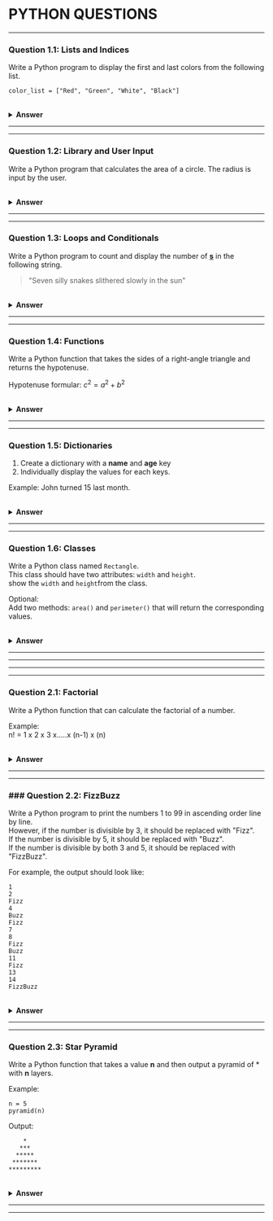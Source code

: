 
# PYTHON QUESTIONS

---
### Question 1.1: Lists and Indices

Write a Python program to display the first and last colors from the following list.

```
color_list = ["Red", "Green", "White", "Black"]
```

<br>

<details>
  <summary><b>Answer</b></summary>

  ```python
color_list = ["Red", "Green", "White", "Black"]
print(color_list[0])   
print(color_list[-1]) 
  ```
</details>

---

---
###  Question 1.2: Library and User Input

Write a Python program that calculates the area of a circle. The radius is input by the user.

<br>

<details>
  <summary><b>Answer</b></summary>

  ```python
import math
r = float(input("Enter radius of circle: "))    
area = r**2 * math.pi
print("The area is ",area)   
  ```
</details>

---

---

###  Question 1.3: Loops and Conditionals
Write a Python program to count and display the number of <u>**s**</u> in the following string.

> "Seven silly snakes slithered slowly in the sun"

<br>

<details>
  <summary><b>Answer</b></summary>

```python
for i in sentence:
    if i == 's':
        count += 1

print('There are',count,'s')
```
</details>

---
---

###  Question 1.4: Functions

Write a Python function that takes the sides of a right-angle triangle and returns the hypotenuse.

Hypotenuse formular: $c^{2}=a^{2}+b^{2}$

<br>

<details>
  <summary><b>Answer</b></summary>

```python
import math

def calculate_hypotenuse(a,b):
    c_sq = a**2 + b**2
    c = math.sqrt(c_sq)
    return c

a=3
b=4
hypotenuse = calculate_hypotenuse(a,b)
print('The Value of the is hypotenuse:')
print(hypotenuse)
```
</details>

---
---

###  Question 1.5: Dictionaries

1. Create a dictionary with a **name** and **age** key
2. Individually display the values for each keys.

Example:
John turned 15 last month.

<br>

<details>
  <summary><b>Answer</b></summary>

```python
thisdict = {
  "name": "John",
  "age": 15
}

print(thisdict['name'])
print(thisdict['age'])
```
</details>

---
---

###  Question 1.6: Classes
Write a Python class named `Rectangle`. \
This class should have two attributes: `width` and `height`. \
show the `width` and `height`from the class.

Optional: \
Add two methods: `area()` and `perimeter()` that will return the corresponding values.

<br>

<details>
  <summary><b>Answer</b></summary>

```python
class Rectangle:
    def __init__(self,width,height):
        self.width = width
        self.height = height
    
    def area(self):
        a = self.width * self.height
        print('The area of the rectangle is', a )
        return a
    
    def perimeter(self):
        a = (self.width + self.height) * 2
        print('The perimeter of the rectangle is', a )
        return a

rect = Rectangle(5,6)

print(rect.width)
print(rect.height)
print(rect.area())
print(rect.perimeter())
```
</details>

---
---
---
---

###  Question 2.1: Factorial

Write a Python function that can calculate the factorial of a number.

Example: \
n! = 1 x 2 x 3 x.....x (n-1) x (n) 

<br>

<details>
  <summary><b>Answer</b></summary>

```python
def factorial(n):
    if n == 0 or n == 1:
        return 1
    else:
        num = 1
        for i in range(2,n+1):
            num *= i
        return num

n = int(input("Input n: "))
result = factorial(n)
print("The factorial of", n, "is", result)
```
</details>

---
---

###  ###  Question 2.2: FizzBuzz
Write a Python program to print the numbers 1 to 99 in ascending order line by line. \
However, if the number is divisible by 3, it should be replaced with "Fizz". \
If the number is divisible by 5, it should be replaced with "Buzz". \
If the number is divisible by both 3 and 5, it should be replaced with "FizzBuzz".

For example, the output should look like:

```
1
2
Fizz
4
Buzz
Fizz
7
8
Fizz
Buzz
11
Fizz
13
14
FizzBuzz
```
<br>

<details>
  <summary><b>Answer</b></summary>

```python
for i in range(1, 100):
  if i % 15 == 0:
    print("FizzBuzz")
  elif i % 3 == 0:
    print("Fizz")
```
</details>

---
---

###  Question 2.3: Star Pyramid

Write a Python function that takes a value **n** and then output a pyramid of * with **n** layers.

Example:

```
n = 5
pyramid(n)
```

Output:

```
    *    
   ***   
  *****  
 ******* 
*********
```

<br>

<details>
  <summary><b>Answer</b></summary>

```python
def pyramid(n):
    length = n * 2 -1
    for i in range(1,n+1):
        num_of_stars= (i*2-1)
        star = "*" * num_of_stars
        diff = int((length-num_of_stars)/2)
        layer = (' ' * diff)  +  star  + (' ' * diff)
        print(layer)

pyramid(5)
```
</details>

---
---
